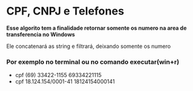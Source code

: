 # CPF, CNPJ e Telefones

**Esse algorito tem a finalidade retornar somente os numero na area de transferencia no Windows**

Ele concatenará as string e filtrará, deixando somente os numero

### Por exemplo no terminal ou no comando executar(win+r)
* cpf (69) 33422-1155 <enter> 69334221115
* cpf 18.124.154/0001-41 <enter> 18124154000141
